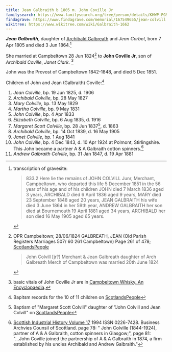 ```yaml
---
title: Jean Galbraith b 1805 m. John Coville Jr
familysearch: https://www.familysearch.org/tree/person/details/KHWP-PG9
findagrave: https://www.findagrave.com/memorial/167549655/jean-colvill
wikitree: https://www.wikitree.com/wiki/Galbraith-1662
---
```

***Jean Galbraith***, daughter of [Archibald Galbreath](galbreath-archibald-1760.md) and *Jean Corbet*, born 7 Apr 1805 and died 3 Jun 1864.[^death]

She married at Campbeltown 28 Jun 1824[^marriage] to **John Coville Jr**, son of *Archibald Coville*, *Janet Clark*. [^whisky]

John was the Provost of Campbeltown 1842-1848, and died 5 Dec 1851.

Children of John and Jean (Galbraith) Coville:[^children]

1. *Jean Colville*, bp. 19 Jun 1825, d. 1906
2. *Archibald Colville*, bp. 28 May 1827
3. *Mary Colville*, bp. 13 May 1829
4. *Martha Colville*, bp. 9 May 1831
5. *John Colville*, bp. 4 Apr 1833
6. *Elizabeth Colville*, bp. 6 Aug 1835, d. 1916
7. *Margaret Scott Colville*, bp. 28 Jun 1837[^margaret], d. 1863
8. *Archibald Colville*, bp. 14 Oct 1839, d. 16 May 1905
9. *Janet Colville*, bp. 1 Aug 1841
10. *John Colville*, bp. 4 Dec 1843, d. 10 Apr 1924 at Polmont, Stirlingshire.  This John became a partner A & A Galbraith cotton spinners.[^johncoville3]
11. *Andrew Galbraith Colville*, bp. 31 Jan 1847, d. 19 Apr 1881

[^whisky]: basic vitals of John Coville Jr are in [Campbeltown Whisky. An Encyclopaedia](https://github.com/npg70/galbreath/blob/main/sources/campbeltown-whisky-an-encyclopaedia.md#page-44).

[^marriage]: OPR Campbeltown; 28/06/1824 GALBREATH, JEAN (Old Parish Registers Marriages 507/ 60 261 Campbeltown) Page 261 of 478; [ScotlandsPeople](https://www.scotlandspeople.gov.uk/view-image/nrs_opr_records/9531624?image=261)
    > John Colvill [jr?] Merchant & Jean Galbreath daughter of Arch Galbreath 
    > Merch of Campbeltown was married 20th June 1824

[^children]: Bapitsm records for the 10 of 11 children on [ScotlandsPeople](https://www.scotlandspeople.gov.uk/record-results?search_type=people&event=%28B%20OR%20C%20OR%20S%29&record_type%5B0%5D=opr_births&church_type=Old%20Parish%20Registers&dl_cat=church&dl_rec=church-births-baptisms&surname=colville&surname_so=fuzzy&forename_so=starts&from_year=1824&to_year=1847&parent_names_so=exact&parent_name_two=galbreath&parent_name_two_so=fuzzy&county=ARGYLL&record=Church%20of%20Scotland%20%28old%20parish%20registers%29%20Roman%20Catholic%20Church%20Other%20churches&sort=asc&order=Date&field=year)

[^margaret]: Baptism of "Margaret Scott Colvill" daughter of "John Colvill and Jean Colvill" on [ScotlandsPeople](https://www.scotlandspeople.gov.uk/record-results?search_type=people&event=%28B%20OR%20C%20OR%20S%29&record_type%5B0%5D=opr_births&church_type=Old%20Parish%20Registers&dl_cat=church&dl_rec=church-births-baptisms&surname=colvill&surname_so=exact&forename=margaret%20scott&forename_so=exact&sex=F&from_year=1837&to_year=1837&parent_names_so=exact&parent_name_two_so=starts&record=Church%20of%20Scotland%20%28old%20parish%20registers%29%20Roman%20Catholic%20Church%20Other%20churches)

[^death]: transcription of gravesite:
    > 833.2	Here lie the remains of JOHN COLVILL Junr, Merchant, Campbeltown,
    > who departed this life 5 December 1851 in the 56 year of his age and
    > of his children
    > JOHN died 7 March 1836 aged 3 years,
    > ARCHIBALD died 6 April 1836 aged 9 years,
    > MARY died 23 September 1848 aged 20 years,
    > JEAN GALBRAITH his wife died 3 June 1864 in her 59th year,
    > ANDREW GALBRAITH her son died at Bournemouth 19 April 1881 aged 34 years,
    > ARCHIBALD her son died 16 May 1905 aged 65 years.

[^johncoville3]: [Scottish Industrial History Volume 17](https://busarchscot.org.uk/wp-content/uploads/2019/11/Scottish-Industrial-History-Vol-17-1994-compressed.pdf) 1994 ISSN 0226-7428.  Business Archvies Counsil of Scottland. page 78: " John Colville (1844-1924), partner of A & A Galbraith, cotton spinners in Glasgow;", page 81: "...John Coville joined the partnership of A & A Galbraith in 1874, a firm established by his uncles Archibald and Andrew Galbraith."
